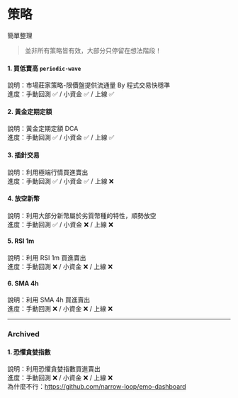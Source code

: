 # 策略
簡單整理

> 並非所有策略皆有效，大部分只停留在想法階段！

#### 1. 買低賣高 `periodic-wave`
說明：市場莊家策略-限價盤提供流通量 By 程式交易快穩準  
進度：手動回測 ✅ / 小資金 ✅ / 上線 ✅  

#### 2. 黃金定期定額
說明：黃金定期定額 DCA  
進度：手動回測 ✅ / 小資金 ✅ / 上線 ✅  

#### 3. 插針交易
說明：利用極端行情買進賣出  
進度：手動回測 ✅ / 小資金 ✅ / 上線 ❌

#### 4. 放空新幣
說明：利用大部分新幣屬於劣質幣種的特性，順勢放空  
進度：手動回測 ✅ / 小資金 ❌ / 上線 ❌

#### 5. RSI 1m
說明：利用 RSI 1m 買進賣出  
進度：手動回測 ❌ / 小資金 ❌ / 上線 ❌

#### 6. SMA 4h
說明：利用 SMA 4h 買進賣出  
進度：手動回測 ❌ / 小資金 ❌ / 上線 ❌

---

### Archived
#### 1. 恐懼貪婪指數
說明：利用恐懼貪婪指數買進賣出  
進度：手動回測 ❌ / 小資金 ❌ / 上線 ❌  
為什麼不行：https://github.com/narrow-loop/emo-dashboard
